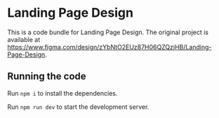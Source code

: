 
  # Landing Page Design

  This is a code bundle for Landing Page Design. The original project is available at https://www.figma.com/design/zYbNtO2EUz87H06QZQzjHB/Landing-Page-Design.

  ## Running the code

  Run `npm i` to install the dependencies.

  Run `npm run dev` to start the development server.
  